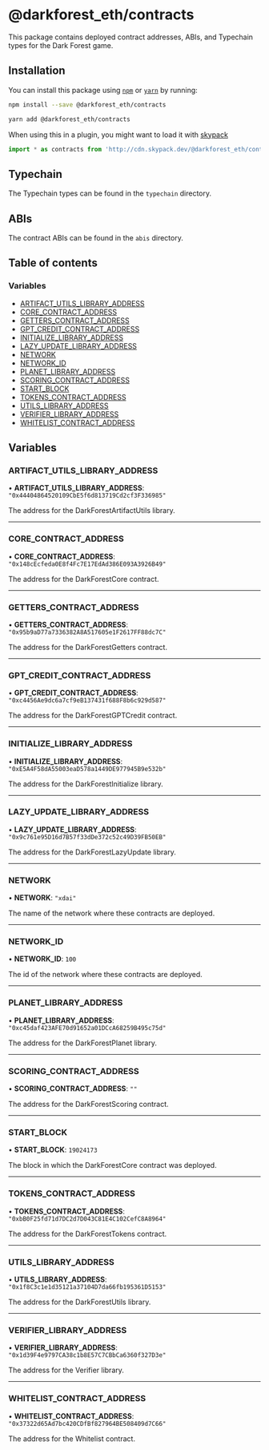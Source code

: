 # @darkforest_eth/contracts

This package contains deployed contract addresses, ABIs, and Typechain types
for the Dark Forest game.

## Installation

You can install this package using [`npm`](https://www.npmjs.com) or
[`yarn`](https://classic.yarnpkg.com/lang/en/) by running:

```bash
npm install --save @darkforest_eth/contracts
```

```bash
yarn add @darkforest_eth/contracts
```

When using this in a plugin, you might want to load it with [skypack](https://www.skypack.dev)

```js
import * as contracts from 'http://cdn.skypack.dev/@darkforest_eth/contracts';
```

## Typechain

The Typechain types can be found in the `typechain` directory.

## ABIs

The contract ABIs can be found in the `abis` directory.

## Table of contents

### Variables

- [ARTIFACT_UTILS_LIBRARY_ADDRESS](README.md#artifact_utils_library_address)
- [CORE_CONTRACT_ADDRESS](README.md#core_contract_address)
- [GETTERS_CONTRACT_ADDRESS](README.md#getters_contract_address)
- [GPT_CREDIT_CONTRACT_ADDRESS](README.md#gpt_credit_contract_address)
- [INITIALIZE_LIBRARY_ADDRESS](README.md#initialize_library_address)
- [LAZY_UPDATE_LIBRARY_ADDRESS](README.md#lazy_update_library_address)
- [NETWORK](README.md#network)
- [NETWORK_ID](README.md#network_id)
- [PLANET_LIBRARY_ADDRESS](README.md#planet_library_address)
- [SCORING_CONTRACT_ADDRESS](README.md#scoring_contract_address)
- [START_BLOCK](README.md#start_block)
- [TOKENS_CONTRACT_ADDRESS](README.md#tokens_contract_address)
- [UTILS_LIBRARY_ADDRESS](README.md#utils_library_address)
- [VERIFIER_LIBRARY_ADDRESS](README.md#verifier_library_address)
- [WHITELIST_CONTRACT_ADDRESS](README.md#whitelist_contract_address)

## Variables

### ARTIFACT_UTILS_LIBRARY_ADDRESS

• **ARTIFACT_UTILS_LIBRARY_ADDRESS**: `"0x44404864520109CbE5f6d813719Cd2cf3F336985"`

The address for the DarkForestArtifactUtils library.

---

### CORE_CONTRACT_ADDRESS

• **CORE_CONTRACT_ADDRESS**: `"0x148cEcfeda0E8f4Fc7E17EdAd386E093A3926B49"`

The address for the DarkForestCore contract.

---

### GETTERS_CONTRACT_ADDRESS

• **GETTERS_CONTRACT_ADDRESS**: `"0x95b9aD77a7336382A8A517605e1F2617FF88dc7C"`

The address for the DarkForestGetters contract.

---

### GPT_CREDIT_CONTRACT_ADDRESS

• **GPT_CREDIT_CONTRACT_ADDRESS**: `"0xc4456Ae9dc6a7cf9eB137431f688F8b6c929d587"`

The address for the DarkForestGPTCredit contract.

---

### INITIALIZE_LIBRARY_ADDRESS

• **INITIALIZE_LIBRARY_ADDRESS**: `"0xE5A4F58dA55003eaD578a1449DE977945B9e532b"`

The address for the DarkForestInitialize library.

---

### LAZY_UPDATE_LIBRARY_ADDRESS

• **LAZY_UPDATE_LIBRARY_ADDRESS**: `"0x9c761e95D16d7B57f33dDe372c52c49D39FB50EB"`

The address for the DarkForestLazyUpdate library.

---

### NETWORK

• **NETWORK**: `"xdai"`

The name of the network where these contracts are deployed.

---

### NETWORK_ID

• **NETWORK_ID**: `100`

The id of the network where these contracts are deployed.

---

### PLANET_LIBRARY_ADDRESS

• **PLANET_LIBRARY_ADDRESS**: `"0xc45daf423AFE70d91652a01DCcA68259B495c75d"`

The address for the DarkForestPlanet library.

---

### SCORING_CONTRACT_ADDRESS

• **SCORING_CONTRACT_ADDRESS**: `""`

The address for the DarkForestScoring contract.

---

### START_BLOCK

• **START_BLOCK**: `19024173`

The block in which the DarkForestCore contract was deployed.

---

### TOKENS_CONTRACT_ADDRESS

• **TOKENS_CONTRACT_ADDRESS**: `"0xbB0F25fd71d7DC2d7D043C81E4C102CefC8A8964"`

The address for the DarkForestTokens contract.

---

### UTILS_LIBRARY_ADDRESS

• **UTILS_LIBRARY_ADDRESS**: `"0x1f8C3c1e1d35121a37104D7da66fb195361D5153"`

The address for the DarkForestUtils library.

---

### VERIFIER_LIBRARY_ADDRESS

• **VERIFIER_LIBRARY_ADDRESS**: `"0x1d39F4e9797CA38c1b8E57C7CBbCa6360f327D3e"`

The address for the Verifier library.

---

### WHITELIST_CONTRACT_ADDRESS

• **WHITELIST_CONTRACT_ADDRESS**: `"0x37322d65Ad7bc420CDfBf827964BE508409d7C66"`

The address for the Whitelist contract.
